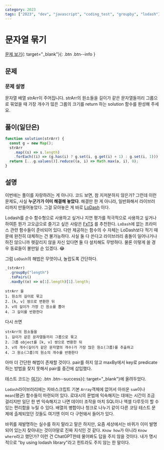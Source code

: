 ```yaml
---
category: 2023
tags: ["2023", "dev", "javascript", "coding_test", "groupby", "lodash"]
---
```


# 문자열 묶기

[문제 보기](https://school.programmers.co.kr/learn/courses/30/lessons/181855){: target="\_blank"}{: .btn .btn--info }

## 문제

### 문제 설명

문자열 배열 strArr이 주어집니다. strArr의 원소들을 길이가 같은 문자열들끼리 그룹으로 묶었을 때 가장 개수가 많은 그룹의 크기를 return 하는 solution 함수를 완성해 주세요.

## 풀이(일단은)

```javascript
function solution(strArr) {
  const g = new Map();
  strArr
    .map((s) => s.length)
    .forEach((i) => (g.has(i) ? g.set(i, g.get(i) + 1) : g.set(i, 1)));
  return [...g.values()].reduce((a, i) => Math.max(a, i), 0);
}
```

## 설명

이번에는 풀이를 자랑하려는 게 아니다. 코드 보면, 참 지저분하지 않은가?
그런데 이런 문제도, 사실 **누군가가 이미 해결해 놓았다**. 해결만 한 게 아니라, 일반화해서 라이브러리까지 만들어놓았다. 그걸 모아놓은 게 바로 [LoDash](https://lodash.com) 이다.

Lodash를 순수 함수형으로 사용하고 싶거나 지연 평가를 적극적으로 사용하고 싶거나 하여튼 뭔가 고오급으로 즐기고 싶은 사람은 [FxTS](https://fxts.dev/) 를 추천한다. `LoDash`에 없는 프라미스 관련 함수들이 준비되어 있다. 다만 제공하는 함수의 수 자체는 LoDash보다 적기 때문에 완전히 대체하는 건 불가능하다. 사실 둘 다 쓴다고 라이브러리 충돌이 일어나거나 하진 않으니까 헷갈리지 않을 자신 있다면 둘 다 설치해도 무방하다. 물론 이렇게 쓸 경우 동료들이 불만일 순 있겠다. 😂

그럼 `LoDash`의 해법은 무엇이냐, 놀랍도록 간단하다.

```javascript
_(strArr)
  .groupBy("length")
  .toPairs()
  .maxBy((o) => o[1].length)[1].length;
```

    strArr 을
    1. 원소의 길이로 묶고
    2. [k, v] 쌍으로 변환한 뒤
    3. v의 길이가 가장 긴 원소를 뽑아
    4. 그 길이를 반환한다

다시 쓰면

    strArr의 원소들을
    1. 길이가 같은 문자열들끼리 그룹으로 묶고
    2. 그룹 object를 [k, v] 쌍으로 변환한 뒤
    3. v의 개수(길이가 같은 문자열의 개수)가 가장 많은 원소(그룹)를 추출하고
    4. 그 원소(그룹)의 원소의 개수를 반환한다

아마 더 간단한 해법이 존재할 것이다. pair를 하지 않고 maxBy에서 key로 predicate 하는 방법을 찾지 못해서 pair를 중간에 삽입했다.

테스트 코드는 [여기](https://replit.com/@HoyaKim/JsGroupBy#index.js){: .btn .btn--success}{: target="\_blank"}에 올려두었다.

`Lodash`라이브러리에는 자바스크립트 기본 `Array`객체에 없어서 아쉬운 `sum`이나 `mean`(평균) 함수들이 마련되어 있다. 로대시의 문법에 익숙해지는 데에는 시간이 조금 걸리지만 일단 한 번 익숙해지고 나면 데이터 조작을 마치 SQL이나 엑셀 다루듯이 할 수 있는 편리함을 누릴 수 있다. 배열의 병합이나 청크로 나누기 같이 다른 코딩 테스트 문제에 출제되었던 것들도 여기엔 이미 다 구현돼서 들어가 있다.

바퀴를 재발명하는 실수를 하지 말라고 말은 하지만, 요즘 세상에서는 바퀴가 이미 발명되어 있는지 찾아내는 것이야말로 진짜 지식인 것 같다. `Know how`가 아니라 `Know where`라고 했던가? 이런 건 ChatGPT한테 물어봐도 답을 주지 않을 것이다. 내가 명시적으로 "by using lodash library"라고 힌트라도 주지 않는 한 말이다.
